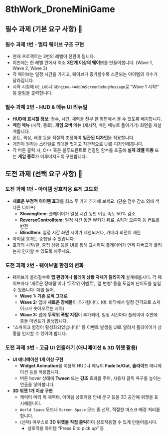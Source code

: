 # 8thWork_DroneMiniGame

## 필수 과제 (기본 요구 사항) 🐣

### **필수 과제 1번 - 멀티 웨이브 구조 구현**

- 현재 프로젝트는 3번의 레벨이 전환이 됩니다.
- 이번에는 한 레벨 안에서 최소 **3단계 이상의 웨이브**를 만들어봅니다. (Wave 1, Wave 2, Wave 3)
- 각 웨이브는 일정 시간을 가지고, 웨이브가 증가할수록 스폰되는 아이템의 개수가 달라집니다.
- 시작 시점에 `UE_LOG`나 `GEngine->AddOnScreenDebugMessage`로 “Wave 1 시작!” 등 알림을 출력합니다.

### **필수 과제 2번 - HUD & 메뉴 UI 리뉴얼**

- **HUD에 표시할 정보**: 점수, 시간, 체력을 전부 한 화면에서 볼 수 있도록 배치합니다.
- **메인 메뉴** (시작, 종료), **게임 오버 메뉴** (재시작, 메인 메뉴로 돌아가기) 화면을 재설계합니다.
- 폰트, 색상, 배경 등을 적절히 조정하여 **일관된 디자인**을 적용합니다.
- 개인이 원하는 스타일로 최대한 멋지고 직관적으로 UI를 디자인해봅니다.
- 각 버튼 클릭 시, C++ 혹은 블루프린트로 연결된 함수를 호출해 **실제 레벨 이동** 또는 **게임 종료**가 이루어지도록 구현합니다.

## 도전 과제 (선택 요구 사항) 🦅

### **도전 과제 1번 - 아이템 상호작용 로직 고도화**

- **새로운 부정적 아이템 효과**를 최소 두 가지 추가해 보세요. (단순 점수 감소 외에 색다른 디버프)
    - **SlowingItem**: 플레이어가 일정 시간 동안 이동 속도 50% 감소
    - **ReverseControlItem**: 일정 시간 동안 W키가 뒤로, A키가 오른쪽 등 컨트롤 반전
    - **BlindItem**: 일정 시간 화면 시야가 제한되거나, 카메라 회전이 제한
- 아이템 효과는 중첩될 수 있습니다.
- 효과의 시작/끝, 중첩 상황 등을 UI를 통해 표시하여 플레이어가 언제 디버프가 풀리는지 인지할 수 있도록 해주세요.

### **도전 과제 2번 - 웨이브별 환경의 변화**

- 웨이브가 올라갈수록 **맵 환경이나 플레이 상황 자체가 달라지게** 설계해봅시다. 각 웨이브마다 ‘새로운 장애물’이나 ‘무작위 이벤트’, ‘맵 변형’ 등을 도입해 난이도를 높일 수 있습니다. 예를 들어,
    - **Wave 1: 기존 로직 그대로**
    - **Wave 2:** 맵에 **새로운 장애물**이 추가됩니다. (예: 바닥에서 일정 간격으로 스파이크가 솟아오르는 지역)
    - **Wave 3:** 맵에 **무작위 폭발 지점**이 추가되어, 일정 시간마다 플레이어 주변에 충돌 이벤트가 발생합니다.
- “스파이크 함정이 활성화되었습니다!” 등 이벤트 발생을 UI로 알려서 플레이어가 상황을 인지할 수 있어야 합니다.

### **도전 과제 3번 - 고급 UI 연출하기 (애니메이션 & 3D 위젯 활용)**

- **UI 애니메이션 1개 이상 구현**
    - **Widget Animation**을 이용해 HUD나 메뉴의 **Fade In/Out**, **슬라이드** 애니메이션 등을 적용합니다.
    - 버튼 hover 상태에 **Tween** 또는 **강조** 효과를 주어, 사용자 클릭 욕구를 높이는 연출을 넣어봅니다.
- **3D 위젯 1개 이상 구현**
    - 캐릭터 머리 위 체력바, 아이템 상호작용 안내 문구 등을 3D 공간에 위젯을 표시해봅니다.
    - `World Space` 모드나 `Screen Space` 모드 중 선택, 적절한 마스크·배경 처리를 합니다.
    - (선택) 마우스로 **3D 위젯을 직접 클릭**하여 상호작용할 수 있게 만들어봅시다.
        - 상호작용 아이템 “Press E to pick up” 등
